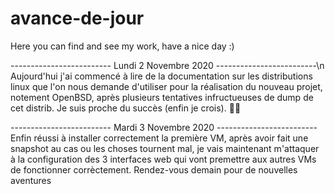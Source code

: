 # avance-de-jour
Here you can find and see my work, have a nice day :)

------------------------- Lundi 2 Novembre 2020 -------------------------\n
Aujourd'hui j'ai commencé à lire de la documentation sur les distributions linux que l'on nous demande d'utiliser pour la réalisation du nouveau projet, notement OpenBSD, après plusieurs tentatives infructueuses de dump de cet distrib. Je suis proche du succès (enfin je crois). 🤞🏻

------------------------- Mardi 3 Novembre 2020 -------------------------
Enfin réussi à installer correctement la première VM, après avoir fait une snapshot au cas ou les choses tournent mal, je vais maintenant m'attaquer à la configuration des 3 interfaces web qui vont premettre aux autres VMs de fonctionner corrèctement. Rendez-vous demain pour de nouvelles aventures
